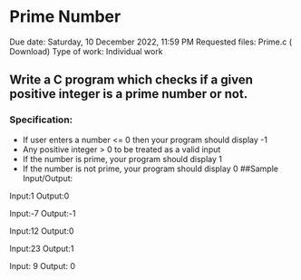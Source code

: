 # Prime Number
 Due date: Saturday, 10 December 2022, 11:59 PM
 Requested files: Prime.c ( Download)
Type of work:  Individual work
## Write a C program which checks if a given positive integer is a prime number or not.
### Specification:
- If user enters a number <= 0 then your program should display -1
- Any positive integer > 0 to be treated as a valid input
- If the number is prime, your program should display 1
- If the number is not prime, your program should display 0
##Sample Input/Output:

Input:1
Output:0

Input:-7
Output:-1

Input:12
Output:0

Input:23
Output:1

Input: 9
Output: 0
